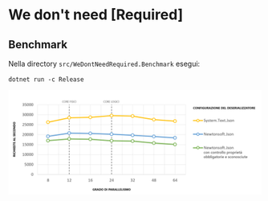 # We don't need [Required]

## Benchmark
Nella directory `src/WeDontNeedRequired.Benchmark` esegui:
```
dotnet run -c Release
```

![grafico.png](grafico.png)